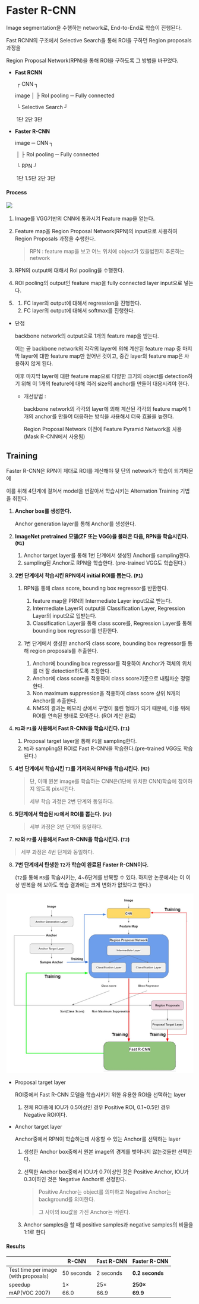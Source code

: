 # Faster R-CNN

Image segmentation을 수행하는 network로, End-to-End로 학습이 진행된다.

Fast RCNN의 구조에서 Selective Search을 통해 ROI을 구하던 Region proposals 과정을

Region Proposal Network(RPN)을 통해 ROI을 구하도록 그 방법을 바꾸었다.

- **Fast RCNN**

  ​            ┌           CNN        	 	┐

  image │					   		     ├  RoI pooling ─ Fully connected

  ​            └  Selective Search 	┘

  ​                          1단                                 2단                    3단

  

- **Faster R-CNN**

  image ─ CNN 		       	┐

  ​                   │		  	    	├  RoI pooling ─ Fully connected

  ​                   └       RPN   	┘

  ​                 1단      1.5단                2단                    3단



#### Process

![](https://bloglunit.files.wordpress.com/2018/08/ec8aa4ed81aceba6b0ec83b7-2018-08-13-ec98a4ed9b84-2-30-31.png?w=633&h=200)

1. Image를 VGG기반의 CNN에 통과시겨 Feature map을 얻는다.

2. Feature map을 Region Proposal Network(RPN)의 input으로 사용하여 Region Proposals 과정을 수행한다.

   > RPN : feature map을 보고 어느 위치에 object가 있을법한지 추론하는 network

3. RPN의 output에 대해서 RoI pooling을 수행한다.

4. ROI pooling의 output인 feature map을 fully connected layer input으로 넣는다.

5. 1. FC layer의 output에 대해서 regression을 진행한다.
   2. FC layer의 output에 대해서 softmax를 진행한다.



- 단점

  backbone network의 output으로 1개의 feature map을 받는다.

  이는 곧 backbone network의 각각의 layer에 의해 계산된 feature map 중 마지막 layer에 대한 feature map만 얻어낸 것이고, 중간 layer의 feature map은 사용하지 않게 된다.

  이후 마지막 layer에 대한 feature map으로 다양한 크기의 object를 detection하기 위해 이 1개의 feature에 대해 여러 size의 anchor를 만들어 대응시켜야 한다.

  - 개선방법 : 

    backbone network의 각각의 layer에 의해 계산된 각각의 feature map에 1개의 anchor를 만들어 대응하는 방식을 사용해서 더욱 효율을 높힌다.

    Region Proposal Network 이전에 Feature Pyramid Network을 사용 (Mask R-CNN에서 사용됨)



## Training

Faster R-CNN은 RPN이 제대로 ROI를 계산해야 뒷 단의 network가 학습이 되기때문에 

이를 위해 4단계에 걸쳐서 model을 번갈아서 학습시키는 Alternation Training 기법을 취한다.

1. **Anchor box를 생성한다.**

   Anchor generation layer를 통해 Anchor를 생성한다.

2. **ImageNet pretrained 모델(ZF 또는 VGG)을 불러온 다음, RPN을 학습시킨다.  (`M1`)**

   1. Anchor target layer를 통해 1번 단계에서 생성된 Anchor를 sampling한다.
   2. sampling된 Anchor로 RPN을 학습한다. (pre-trained VGG도 학습된다.)

3. **2번 단계에서 학습시킨 RPN에서 initial ROI를 뽑는다. (`P1`)**

   1. RPN을 통해 class score, bounding box regressor를 반환한다.
      1. feature map을 PRN의 Intermediate Layer input으로 받는다.
      2. Intermediate Layer의 output을 Classification Layer, Regression Layer의 input으로 입받는다.
      3. Classification Layer을 통해 class score를, Regression Layer를 통해 bounding box regressor를 반환한다.

   2. 1번 단계에서 생성한 anchor와 class score, bounding box regressor를 통해 region proposals를 추출한다.
      1. Anchor에 bounding box regressor를 적용하여 Anchor가 객체의 위치를 더 잘 detection하도록 조정한다.
      2. Anchor에 class score을 적용하여 class score기준으로 내림차순 정렬한다.
      3. Non maximum suppression을 적용하여 class score 상위 N개의 Anchor를 추출한다.
      4. NMS의 결과는 메모리 상에서 구멍이 뚫린 형태가 되기 때문에, 이를 위해 ROI를 연속된 형태로 모아준다. (ROI 계산 완료)

4. **`M1`과 `P1`을 사용해서 Fast R-CNN을 학습시킨다. (`T1`)**

   1. Proposal target layer을 통해 `P1`을 sampling한다.
   2. `M1`과 sampling된 ROI로 Fast R-CNN을 학습한다.(pre-trained VGG도 학습된다.)

5. **4번 단계에서 학습시킨 `T1`를 가져와서 RPN을 학습시킨다. (`M2`)**

   > 단, 이때 원본 image를 학습하는 CNN은(1단에 위치한 CNN)학습에 참여하지 않도록 pix시킨다.
   >
   > 세부 학습 과정은 2번 단계와 동일하다.

6. **5단계에서 학습된 `M2`에서 ROI를 뽑는다. (`P2`)**

   > 세부 과정은 3번 단계와 동일하다.

7.  **`M2`와 `P2`를 사용해서 Fast R-CNN을 학습시킨다. (`T2`)**

   > 세부 과정은 4번 단계와 동일하다.

8. **7번 단계에서 탄생한 `T2`가 학습이 완료된 Faster R-CNN이다.**

   (`T2`를 통해 `M3`를 학습시키는, 4~6단계를 반복할 수 있다. 하지만 논문에서는 이 이상 반복을 해 보아도 학습 결과에는 크게 변화가 없었다고 한다.)



![](https://github.com/HibernationNo1/TIL/blob/master/image/Fast_R-CNN.jpg?raw=true)



- Proposal target layer

  ROI중에서 Fast R-CNN 모델을 학습시키기 위한 유용한 ROI을 선택하는 layer

  1. 전체 ROI중에 IOU가 0.5이상인 경우 Positive ROI, 0.1~0.5인 경우 Negative ROI이다.



- Anchor target layer

  Anchor중에서 RPN이 학습하는데 사용할 수 있는 Anchor를 선택하는 layer

  1. 생성한 Anchor box중에서 원본 image의 경계를 벗어나지 않는것들만 선택한다.

  2. 선택한 Anchor box중에서 IOU가 0.7이상인 것은 Positive Anchor, IOU가 0.3이하인 것은 Negative Anchor로 선정한다. 

     > Positive Anchor는 object를 의미하고 Negative Anchor는 background를 의미한다.
     >
     > 그 사이의 iou값을 가진 Anchor는 버린다. 

  3. Anchor samples을 할 때 positive samples과 negative samples의 비율을 1:1로 한다





#### Results

|                                           | R-CNN      | Fast R-CNN | Faster R-CNN    |
| ----------------------------------------- | ---------- | ---------- | --------------- |
| Test time per image<br />(with proposals) | 50 seconds | 2 seconds  | **0.2 seconds** |
| speedup                                   | 1×         | 25×        | **250×**        |
| mAP(VOC 2007)                             | 66.0       | 66.9       | **69.9**        |









